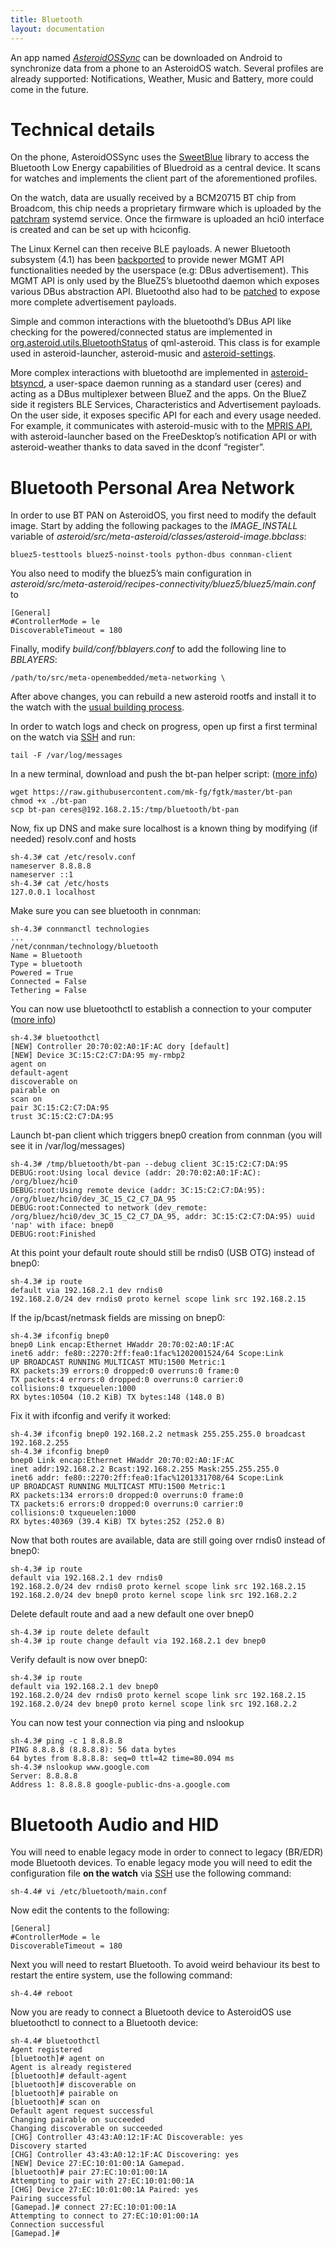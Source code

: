 ```yaml
---
title: Bluetooth
layout: documentation
---
```


<p>An app named <a href="https://github.com/AsteroidOS/AsteroidOSSync"><em>AsteroidOSSync</em></a> can be downloaded on Android to synchronize data from a phone to an AsteroidOS watch. Several profiles are already supported: Notifications, Weather, Music and Battery, more could come in the future.</p>

<div class="page-header">
  <h1 id="technical-details">Technical details</h1>
</div>
<p>On the phone, AsteroidOSSync uses the <a href="https://github.com/AsteroidOS/AsteroidOSSync/tree/master/app/src/main/lib/sweetblue">SweetBlue</a> library to access the Bluetooth Low Energy capabilities of Bluedroid as a central device. It scans for watches and implements the client part of the&nbsp;<span class="gt-baf-word-clickable">aforementioned</span> profiles.</p>
<p>On the watch, data are usually received by a BCM20715 BT chip from Broadcom, this chip needs a proprietary firmware which is uploaded by the <a href="https://github.com/AsteroidOS/meta-dory-hybris/blob/master/recipes-android/brcm-patchram-plus/brcm-patchram-plus/patchram.service">patchram</a> systemd service.&nbsp;Once the firmware is uploaded an hci0 interface is created and can be set up with hciconfig.</p>
<p>The Linux Kernel can then receive BLE payloads. A newer Bluetooth subsystem (4.1) has been <a href="https://github.com/AsteroidOS/meta-dory-hybris/blob/master/recipes-kernel/linux/linux-dory/0001-Backport-mainline-4.1-Bluetooth-subsystem.patch">backported</a> to provide newer MGMT API functionalities needed by the userspace (e.g: DBus advertisement). This MGMT API is only used by the BlueZ5’s bluetoothd daemon which exposes various DBus abstraction API. Bluetoothd also had to be <a href="https://github.com/AsteroidOS/meta-asteroid/blob/master/recipes-connectivity/bluez5/bluez5/advertise-name.patch">patched</a> to expose more complete advertisement payloads.</p>
<p>Simple and common interactions with the bluetoothd’s DBus API like checking for the powered/connected status are implemented in <a href="https://github.com/AsteroidOS/qml-asteroid/blob/master/src/utils/src/bluetoothstatus.cpp">org.asteroid.utils.BluetoothStatus</a> of qml-asteroid. This class is for example used in asteroid-launcher, asteroid-music and <a href="https://github.com/AsteroidOS/asteroid-settings/blob/master/BluetoothPage.qml">asteroid-settings</a>.</p>
<p>More complex interactions with bluetoothd are implemented in <a href="https://github.com/AsteroidOS/asteroid-btsyncd">asteroid-btsyncd</a>, a user-space daemon running as a standard user (ceres) and acting as a DBus multiplexer between BlueZ and the apps. On the BlueZ side it registers BLE Services, Characteristics and Advertisement payloads. On the user side, it exposes specific API for each and every usage needed. For example, it communicates with asteroid-music with to the <a href="https://github.com/AsteroidOS/asteroid-music/blob/master/main.qml#L98">MPRIS API</a>, with asteroid-launcher based on the FreeDesktop’s notification API or with asteroid-weather thanks to data saved in the dconf “register”.</p>

<div class="page-header">
  <h1 id="bt-pan">Bluetooth Personal Area Network</h1>
</div>
<p>In order to use BT PAN on AsteroidOS, you first need to modify the default image. Start by adding the following packages to the <i>IMAGE_INSTALL</i> variable of <i>asteroid/src/meta-asteroid/classes/asteroid-image.bbclass</i>:</p>
<pre><code>bluez5-testtools bluez5-noinst-tools python-dbus connman-client</code></pre>
<p>You also need to modify the bluez5’s main configuration in <i>asteroid/src/meta-asteroid/recipes-connectivity/bluez5/bluez5/main.conf</i> to</p>
<pre><code>[General]
#ControllerMode = le
DiscoverableTimeout = 180</code></pre>
<p>Finally, modify <i>build/conf/bblayers.conf</i> to add the following line to <i>BBLAYERS</i>:</p>
<pre><code>/path/to/src/meta-openembedded/meta-networking \</code></pre>
<p>After above changes, you can rebuild a new asteroid rootfs&nbsp;and install it to the watch with the <a href="{{rel 'wiki/building-asteroidos'}}">usual building process</a>.</p>
<p>In order to watch logs and check on progress, open up first a first terminal on the watch via <a href="{{rel 'wiki/building-asteroidos'}}">SSH</a> and run:</p>
<pre><code>tail -F /var/log/messages</code></pre>
<p>In a new terminal, download and push the bt-pan helper script: (<a href="http://blog.fraggod.net/2015/03/28/bluetooth-pan-network-setup-with-bluez-5x.html">more info</a>)</p>
<pre><code>wget https://raw.githubusercontent.com/mk-fg/fgtk/master/bt-pan
chmod +x ./bt-pan
scp bt-pan ceres@192.168.2.15:/tmp/bluetooth/bt-pan</code></pre>
<p>Now, fix up DNS and make sure localhost is a known thing by modifying (if needed) resolv.conf and hosts</p>
<pre><code>sh-4.3# cat /etc/resolv.conf
nameserver 8.8.8.8
nameserver ::1
sh-4.3# cat /etc/hosts
127.0.0.1 localhost</code></pre>
<p>Make sure you can&nbsp;see bluetooth in connman:</p>
<pre><code>sh-4.3# connmanctl technologies
...
/net/connman/technology/bluetooth
Name = Bluetooth
Type = bluetooth
Powered = True
Connected = False
Tethering = False</code></pre>
<p>You can now use bluetoothctl to establish a connection to your computer (<a href="http://trac.gateworks.com/wiki/wireless/bluetooth#PersonalAreaNetworkDeviceProfilePAN">more info</a>)</p>
<pre><code>sh-4.3# bluetoothctl
[NEW] Controller 20:70:02:A0:1F:AC dory [default]
[NEW] Device 3C:15:C2:C7:DA:95 my-rmbp2
agent on
default-agent
discoverable on
pairable on
scan on
pair 3C:15:C2:C7:DA:95
trust 3C:15:C2:C7:DA:95</code></pre>
<p>Launch bt-pan client which triggers bnep0 creation from connman (you will see it in /var/log/messages)</p>
<pre><code>sh-4.3# /tmp/bluetooth/bt-pan --debug client 3C:15:C2:C7:DA:95
DEBUG:root:Using local device (addr: 20:70:02:A0:1F:AC): /org/bluez/hci0
DEBUG:root:Using remote device (addr: 3C:15:C2:C7:DA:95): /org/bluez/hci0/dev_3C_15_C2_C7_DA_95
DEBUG:root:Connected to network (dev_remote: /org/bluez/hci0/dev_3C_15_C2_C7_DA_95, addr: 3C:15:C2:C7:DA:95) uuid 'nap' with iface: bnep0
DEBUG:root:Finished</code></pre>
<p>At this point your&nbsp;default route should still be rndis0 (USB OTG) instead of bnep0:</p>
<pre><code>sh-4.3# ip route
default via 192.168.2.1 dev rndis0
192.168.2.0/24 dev rndis0 proto kernel scope link src 192.168.2.15</code></pre>
<p>If the ip/bcast/netmask fields are missing on bnep0:</p>
<pre><code>sh-4.3# ifconfig bnep0
bnep0 Link encap:Ethernet HWaddr 20:70:02:A0:1F:AC
inet6 addr: fe80::2270:2ff:fea0:1fac%1202001524/64 Scope:Link
UP BROADCAST RUNNING MULTICAST MTU:1500 Metric:1
RX packets:39 errors:0 dropped:0 overruns:0 frame:0
TX packets:4 errors:0 dropped:0 overruns:0 carrier:0
collisions:0 txqueuelen:1000
RX bytes:10504 (10.2 KiB) TX bytes:148 (148.0 B)</code></pre>
<p>Fix it with ifconfig and verify it worked:</p>
<pre><code>sh-4.3# ifconfig bnep0 192.168.2.2 netmask 255.255.255.0 broadcast 192.168.2.255
sh-4.3# ifconfig bnep0
bnep0 Link encap:Ethernet HWaddr 20:70:02:A0:1F:AC
inet addr:192.168.2.2 Bcast:192.168.2.255 Mask:255.255.255.0
inet6 addr: fe80::2270:2ff:fea0:1fac%1201331708/64 Scope:Link
UP BROADCAST RUNNING MULTICAST MTU:1500 Metric:1
RX packets:134 errors:0 dropped:0 overruns:0 frame:0
TX packets:6 errors:0 dropped:0 overruns:0 carrier:0
collisions:0 txqueuelen:1000
RX bytes:40369 (39.4 KiB) TX bytes:252 (252.0 B)</code></pre>
<p>Now that both routes are available, data are still going over rndis0 instead of bnep0:</p>
<pre><code>sh-4.3# ip route
default via 192.168.2.1 dev rndis0
192.168.2.0/24 dev rndis0 proto kernel scope link src 192.168.2.15
192.168.2.0/24 dev bnep0 proto kernel scope link src 192.168.2.2</code></pre>
<p>Delete default route and aad a new default one over bnep0</p>
<pre><code>sh-4.3# ip route delete default
sh-4.3# ip route change default via 192.168.2.1 dev bnep0</code></pre>
<p>Verify default is now over bnep0:</p>
<pre><code>sh-4.3# ip route
default via 192.168.2.1 dev bnep0
192.168.2.0/24 dev rndis0 proto kernel scope link src 192.168.2.15
192.168.2.0/24 dev bnep0 proto kernel scope link src 192.168.2.2</code></pre>
<p>You can now test your connection via ping and nslookup</p>
<pre><code>sh-4.3# ping -c 1 8.8.8.8
PING 8.8.8.8 (8.8.8.8): 56 data bytes
64 bytes from 8.8.8.8: seq=0 ttl=42 time=80.094 ms
sh-4.3# nslookup www.google.com
Server: 8.8.8.8
Address 1: 8.8.8.8 google-public-dns-a.google.com</code></pre>

<div class="page-header">
  <h1 id="bt-hid-audio">Bluetooth Audio and HID</h1>
</div>
<p>You will need to enable legacy mode in order to connect to legacy (BR/EDR) mode Bluetooth devices. To enable legacy mode you will need to edit the configuration file <b>on the watch</b> via <a href="https://asteroidos.org/wiki/ssh/">SSH</a> use the following command:</p>
<pre><code>sh-4.4# vi /etc/bluetooth/main.conf
</code></pre>
<p>Now edit the contents to the following:</p>
<pre><code>[General]
#ControllerMode = le
DiscoverableTimeout = 180</code></pre>
Next you will need to restart Bluetooth. To avoid weird behaviour its best to restart the entire system, use the following command:
<pre><code>sh-4.4# reboot
</code></pre>
<p>Now you are ready to connect a Bluetooth device to AsteroidOS use bluetoothctl to connect to a Bluetooth device:</p>
<pre><code>sh-4.4# bluetoothctl
Agent registered
[bluetooth]# agent on
Agent is already registered
[bluetooth]# default-agent
[bluetooth]# discoverable on
[bluetooth]# pairable on
[bluetooth]# scan on
Default agent request successful
Changing pairable on succeeded
Changing discoverable on succeeded
[CHG] Controller 43:43:A0:12:1F:AC Discoverable: yes
Discovery started
[CHG] Controller 43:43:A0:12:1F:AC Discovering: yes
[NEW] Device 27:EC:10:01:00:1A Gamepad.
[bluetooth]# pair 27:EC:10:01:00:1A
Attempting to pair with 27:EC:10:01:00:1A
[CHG] Device 27:EC:10:01:00:1A Paired: yes
Pairing successful
[Gamepad.]# connect 27:EC:10:01:00:1A
Attempting to connect to 27:EC:10:01:00:1A
Connection successful
[Gamepad.]#
</code></pre>
